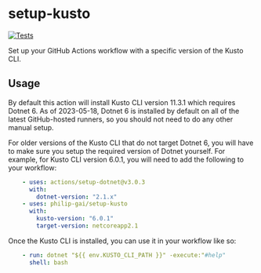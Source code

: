 # setup-kusto

[![Tests](https://github.com/philip-gai/setup-kusto/actions/workflows/tests.yaml/badge.svg)](https://github.com/philip-gai/setup-kusto/actions/workflows/tests.yaml)

Set up your GitHub Actions workflow with a specific version of the Kusto CLI.

## Usage

By default this action will install Kusto CLI version 11.3.1 which requires Dotnet 6. As of 2023-05-18, Dotnet 6 is installed by default on all of the latest GitHub-hosted runners, so you should not need to do any other manual setup.

For older versions of the Kusto CLI that do not target Dotnet 6, you will have to make sure you setup the required version of Dotnet yourself. For example, for Kusto CLI version 6.0.1, you will need to add the following to your workflow:

  ```yaml
      - uses: actions/setup-dotnet@v3.0.3
        with:
          dotnet-version: "2.1.x"
      - uses: philip-gai/setup-kusto
        with:
          kusto-version: "6.0.1"
          target-version: netcoreapp2.1
  ```

Once the Kusto CLI is installed, you can use it in your workflow like so:

  ```yaml
      - run: dotnet "${{ env.KUSTO_CLI_PATH }}" -execute:"#help"
        shell: bash
  ```
